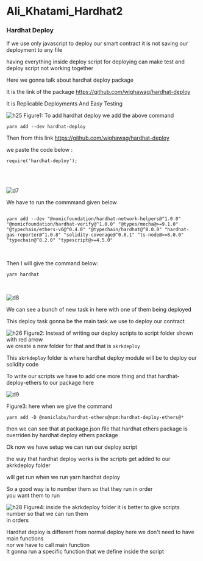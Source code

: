 # Ali_Khatami_Hardhat2

### Hardhat Deploy

If we use only javascript to deploy our smart contract it is not saving our deployment to any file <br>

having everything inside deploy script for deploying can make test and deploy script not working together<br>

Here we gonna talk about hardhat deploy package <br>

It is the link of the package https://github.com/wighawag/hardhat-deploy <br>

It is Replicable Deployments And Easy Testing 

![h25](https://github.com/C191068/Ali_Khatami_Hardhat2/assets/89090776/6990409b-f8cf-4c69-ba6a-0a0ad9ee706f)
Figure1: To add hardhat deploy we add the above command 

```
yarn add --dev hardhat-deploy

````
Then from this link https://github.com/wighawag/hardhat-deploy

we paste the code below : <br>



```
require('hardhat-deploy');

```

<br><br>

![d7](https://github.com/C191068/Ali_Khatami_Hardhat2/assets/89090776/9c4c5dbc-5949-44ce-9273-1ddb908cb7ba)

We have to run the commmand given below <br>

```

yarn add --dev "@nomicfoundation/hardhat-network-helpers@^1.0.0" "@nomicfoundation/hardhat-verify@^1.0.0" "@types/mocha@>=9.1.0" "@typechain/ethers-v6@^0.4.0" "@typechain/hardhat@^8.0.0" "hardhat-gas-reporter@^1.0.8" "solidity-coverage@^0.8.1" "ts-node@>=8.0.0" "typechain@^8.2.0" "typescript@>=4.5.0"

```

<br>

Then I will give the command below: <br>

```
yarn hardhat

```

<br>

![d8](https://github.com/C191068/Ali_Khatami_Hardhat2/assets/89090776/58aec6ec-dd59-460c-9219-e44afca648ab)

We can see a bunch of new task in here with one of them being deployed <br>

This deploy task gonna be the main task we use to deploy our contract <br>














![h26](https://github.com/C191068/Ali_Khatami_Hardhat2/assets/89090776/8f0cfe15-effe-4fab-beaa-68cf066a6d46)
Figure2: Instead of writing our deploy scripts to script folder shown with red arrow <br>
we create a new folder for that and that is ```akrkdeploy``` <br>

This ```akrkdeploy``` folder is where hardhat deploy module will be to deploy our solidity code <br>

To write our scripts we have to add one more thing and that hardhat-deploy-ethers to our package here <br>

![d9](https://github.com/C191068/Ali_Khatami_Hardhat2/assets/89090776/46f70c39-ed17-4f9d-b48f-7a4adf60d7db)


Figure3: here when we give the command 

```
yarn add -D @nomiclabs/hardhat-ethers@npm:hardhat-deploy-ethers@*
```

then we can see that at package.json file that hardhat ethers package is overriden by hardhat deploy ethers package <br>


Ok now we have setup we can run our deploy script <br>

the way that hardhat deploy works is the scripts get added to our akrkdeploy folder <br>

will get run when we run yarn hardhat deploy <br>

So a good way is to number them so that they run in order <br>
you want them to run <br>




![h28](https://github.com/C191068/Ali_Khatami_Hardhat2/assets/89090776/96f3ec65-c328-4377-a4df-8bfeae4e0c9c)
Figure4: inside the akrkdeploy folder it is better to give scripts number so that we can run them <br>
in orders <br>

Hardhat deploy is different from normal deploy here we don't need to have main functions <br>
nor we have to call main function <br>
It gonna run a specific function that we define inside the script <br>




